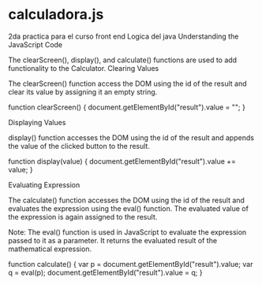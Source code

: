# calculadora.js
2da practica para el curso front end
Logica del java
 Understanding the JavaScript Code

The clearScreen(), display(), and calculate() functions are used to add functionality to the Calculator.
Clearing Values

The clearScreen() function access the DOM using the id of the result and clear its value by assigning it an empty string.

function clearScreen() {
 document.getElementById("result").value = "";
}

Displaying Values

display() function accesses the DOM using the id of the result and appends the value of the clicked button to the result.

function display(value) {
 document.getElementById("result").value += value;
}

Evaluating Expression

The calculate() function accesses the DOM using the id of the result and evaluates the expression using the eval() function. The evaluated value of the expression is again assigned to the result.

Note: The eval() function is used in JavaScript to evaluate the expression passed to it as a parameter. It returns the evaluated result of the mathematical expression.

function calculate() {
 var p = document.getElementById("result").value;
 var q = eval(p);
 document.getElementById("result").value = q;
}
